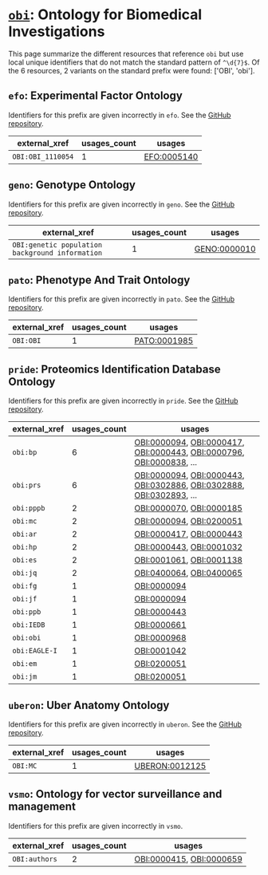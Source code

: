 # [`obi`](https://bioregistry.io/obi): Ontology for Biomedical Investigations

This page summarize the different resources that reference `obi`
but use local unique identifiers that do not match the standard pattern of
`^\d{7}$`. Of the 6 resources,
2 variants on the standard prefix were found: ['OBI', 'obi'].

## `efo`: Experimental Factor Ontology

Identifiers for this prefix are given incorrectly in `efo`. See the [GitHub repository](https://github.com/EBISPOT/efo/).

| external_xref     |   usages_count | usages                                              |
|-------------------|----------------|-----------------------------------------------------|
| `OBI:OBI_1110054` |              1 | [EFO:0005140](http://www.ebi.ac.uk/efo/EFO_0005140) |

## `geno`: Genotype Ontology

Identifiers for this prefix are given incorrectly in `geno`. See the [GitHub repository](https://github.com/monarch-initiative/GENO-ontology).

| external_xref                                   |   usages_count | usages                                                      |
|-------------------------------------------------|----------------|-------------------------------------------------------------|
| `OBI:genetic population background information` |              1 | [GENO:0000010](http://purl.obolibrary.org/obo/GENO_0000010) |

## `pato`: Phenotype And Trait Ontology

Identifiers for this prefix are given incorrectly in `pato`. See the [GitHub repository](https://github.com/pato-ontology/pato).

| external_xref   |   usages_count | usages                                                      |
|-----------------|----------------|-------------------------------------------------------------|
| `OBI:OBI`       |              1 | [PATO:0001985](http://purl.obolibrary.org/obo/PATO_0001985) |

## `pride`: Proteomics Identification Database Ontology

Identifiers for this prefix are given incorrectly in `pride`. See the [GitHub repository](https://github.com/PRIDE-Utilities/pride-ontology).

| external_xref   |   usages_count | usages                                                                                                                                                                                                                                                                                                     |
|-----------------|----------------|------------------------------------------------------------------------------------------------------------------------------------------------------------------------------------------------------------------------------------------------------------------------------------------------------------|
| `obi:bp`        |              6 | [OBI:0000094](http://purl.obolibrary.org/obo/OBI_0000094), [OBI:0000417](http://purl.obolibrary.org/obo/OBI_0000417), [OBI:0000443](http://purl.obolibrary.org/obo/OBI_0000443), [OBI:0000796](http://purl.obolibrary.org/obo/OBI_0000796), [OBI:0000838](http://purl.obolibrary.org/obo/OBI_0000838), ... |
| `obi:prs`       |              6 | [OBI:0000094](http://purl.obolibrary.org/obo/OBI_0000094), [OBI:0000443](http://purl.obolibrary.org/obo/OBI_0000443), [OBI:0302886](http://purl.obolibrary.org/obo/OBI_0302886), [OBI:0302888](http://purl.obolibrary.org/obo/OBI_0302888), [OBI:0302893](http://purl.obolibrary.org/obo/OBI_0302893), ... |
| `obi:pppb`      |              2 | [OBI:0000070](http://purl.obolibrary.org/obo/OBI_0000070), [OBI:0000185](http://purl.obolibrary.org/obo/OBI_0000185)                                                                                                                                                                                       |
| `obi:mc`        |              2 | [OBI:0000094](http://purl.obolibrary.org/obo/OBI_0000094), [OBI:0200051](http://purl.obolibrary.org/obo/OBI_0200051)                                                                                                                                                                                       |
| `obi:ar`        |              2 | [OBI:0000417](http://purl.obolibrary.org/obo/OBI_0000417), [OBI:0000443](http://purl.obolibrary.org/obo/OBI_0000443)                                                                                                                                                                                       |
| `obi:hp`        |              2 | [OBI:0000443](http://purl.obolibrary.org/obo/OBI_0000443), [OBI:0001032](http://purl.obolibrary.org/obo/OBI_0001032)                                                                                                                                                                                       |
| `obi:es`        |              2 | [OBI:0001061](http://purl.obolibrary.org/obo/OBI_0001061), [OBI:0001138](http://purl.obolibrary.org/obo/OBI_0001138)                                                                                                                                                                                       |
| `obi:jq`        |              2 | [OBI:0400064](http://purl.obolibrary.org/obo/OBI_0400064), [OBI:0400065](http://purl.obolibrary.org/obo/OBI_0400065)                                                                                                                                                                                       |
| `obi:fg`        |              1 | [OBI:0000094](http://purl.obolibrary.org/obo/OBI_0000094)                                                                                                                                                                                                                                                  |
| `obi:jf`        |              1 | [OBI:0000094](http://purl.obolibrary.org/obo/OBI_0000094)                                                                                                                                                                                                                                                  |
| `obi:ppb`       |              1 | [OBI:0000443](http://purl.obolibrary.org/obo/OBI_0000443)                                                                                                                                                                                                                                                  |
| `obi:IEDB`      |              1 | [OBI:0000661](http://purl.obolibrary.org/obo/OBI_0000661)                                                                                                                                                                                                                                                  |
| `obi:obi`       |              1 | [OBI:0000968](http://purl.obolibrary.org/obo/OBI_0000968)                                                                                                                                                                                                                                                  |
| `obi:EAGLE-I`   |              1 | [OBI:0001042](http://purl.obolibrary.org/obo/OBI_0001042)                                                                                                                                                                                                                                                  |
| `obi:em`        |              1 | [OBI:0200051](http://purl.obolibrary.org/obo/OBI_0200051)                                                                                                                                                                                                                                                  |
| `obi:jm`        |              1 | [OBI:0200051](http://purl.obolibrary.org/obo/OBI_0200051)                                                                                                                                                                                                                                                  |

## `uberon`: Uber Anatomy Ontology

Identifiers for this prefix are given incorrectly in `uberon`. See the [GitHub repository](https://github.com/obophenotype/uberon).

| external_xref   |   usages_count | usages                                                          |
|-----------------|----------------|-----------------------------------------------------------------|
| `OBI:MC`        |              1 | [UBERON:0012125](http://purl.obolibrary.org/obo/UBERON_0012125) |

## `vsmo`: Ontology for vector surveillance and management

Identifiers for this prefix are given incorrectly in `vsmo`.

| external_xref   |   usages_count | usages                                                                                                               |
|-----------------|----------------|----------------------------------------------------------------------------------------------------------------------|
| `OBI:authors`   |              2 | [OBI:0000415](http://purl.obolibrary.org/obo/OBI_0000415), [OBI:0000659](http://purl.obolibrary.org/obo/OBI_0000659) |

